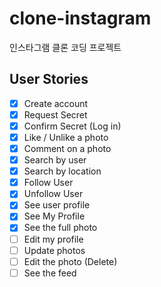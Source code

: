 # clone-instagram
인스타그램 클론 코딩 프로젝트

##  User Stories

- [x] Create account
- [x] Request Secret
- [x] Confirm Secret (Log in)
- [x] Like / Unlike a photo
- [x] Comment on a photo
- [x] Search by user
- [x] Search by location
- [x] Follow User
- [x] Unfollow User
- [x] See user profile
- [x] See My Profile
- [x] See the full photo
- [ ] Edit my profile
- [ ] Update photos
- [ ] Edit the photo (Delete)
- [ ] See the feed